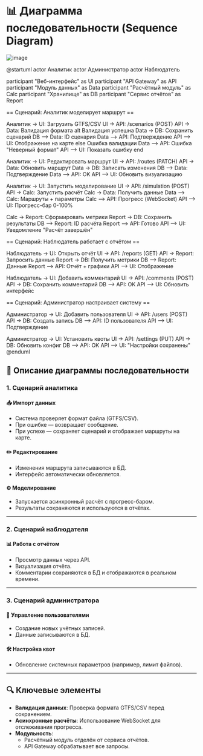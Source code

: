 # 📊 Диаграмма последовательности (Sequence Diagram)

![image](https://github.com/user-attachments/assets/3621e65f-5171-450c-954b-5b2c8d8f7f89)

@startuml
actor Аналитик
actor Администратор
actor Наблюдатель

participant "Веб-интерфейс" as UI
participant "API Gateway" as API
participant "Модуль данных" as Data
participant "Расчётный модуль" as Calc
participant "Хранилище" as DB
participant "Сервис отчётов" as Report

== Сценарий: Аналитик моделирует маршрут ==

Аналитик -> UI: Загрузить GTFS/CSV
UI -> API: /scenarios (POST)
API -> Data: Валидация формата
alt Валидация успешна
  Data -> DB: Сохранить сценарий
  DB --> Data: ID сценария
  Data --> API: Подтверждение
  API --> UI: Отображение на карте
else Ошибка валидации
  Data --> API: Ошибка "Неверный формат"
  API --> UI: Показать ошибку
end

Аналитик -> UI: Редактировать маршрут
UI -> API: /routes (PATCH)
API -> Data: Обновить маршрут
Data -> DB: Записать изменения
DB --> Data: Подтверждение
Data --> API: OK
API --> UI: Обновить визуализацию

Аналитик -> UI: Запустить моделирование
UI -> API: /simulation (POST)
API -> Calc: Запустить расчёт
Calc -> Data: Получить данные
Data --> Calc: Маршруты + параметры
Calc --> API: Прогресс (WebSocket)
API --> UI: Прогресс-бар 0-100%

Calc -> Report: Сформировать метрики
Report -> DB: Сохранить результаты
DB --> Report: ID расчёта
Report --> API: Готово
API --> UI: Уведомление "Расчёт завершён"

== Сценарий: Наблюдатель работает с отчётом ==

Наблюдатель -> UI: Открыть отчёт
UI -> API: /reports (GET)
API -> Report: Запросить данные
Report -> DB: Получить метрики
DB --> Report: Данные
Report --> API: Отчёт + графики
API --> UI: Отображение

Наблюдатель -> UI: Добавить комментарий
UI -> API: /comments (POST)
API -> DB: Сохранить комментарий
DB --> API: OK
API --> UI: Обновить интерфейс

== Сценарий: Администратор настраивает систему ==

Администратор -> UI: Добавить пользователя
UI -> API: /users (POST)
API -> DB: Создать запись
DB --> API: ID пользователя
API --> UI: Подтверждение

Администратор -> UI: Установить квоты
UI -> API: /settings (PUT)
API -> DB: Обновить конфиг
DB --> API: OK
API --> UI: "Настройки сохранены"
@enduml

## 📝 Описание диаграммы последовательности

### 1. Сценарий аналитика

#### 📥 Импорт данных
- Система проверяет формат файла (GTFS/CSV).
- При ошибке — возвращает сообщение.
- При успехе — сохраняет сценарий и отображает маршруты на карте.

#### ✏️ Редактирование
- Изменения маршрута записываются в БД.
- Интерфейс автоматически обновляется.

#### ⚙️ Моделирование
- Запускается асинхронный расчёт с прогресс-баром.
- Результаты сохраняются и используются в отчётах.

---

### 2. Сценарий наблюдателя

#### 📊 Работа с отчётом
- Просмотр данных через API.
- Визуализация отчёта.
- Комментарии сохраняются в БД и отображаются в реальном времени.

---

### 3. Сценарий администратора

#### 👥 Управление пользователями
- Создание новых учётных записей.
- Данные записываются в БД.

#### 🛠 Настройка квот
- Обновление системных параметров (например, лимит файлов).

---

## 🔍 Ключевые элементы

- **Валидация данных**: Проверка формата GTFS/CSV перед сохранением.
- **Асинхронные расчёты**: Использование WebSocket для отслеживания прогресса.
- **Модульность**:
  - Расчётный модуль отделён от сервиса отчётов.
  - API Gateway обрабатывает все запросы.
